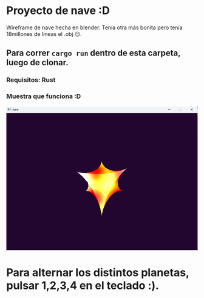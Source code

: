 # Proyecto de nave :D

Wireframe de nave hecha en blender. Tenía otra más bonita pero tenía 18millones de líneas el .obj 😔. 

## Para correr `cargo run` dentro de esta carpeta, luego de clonar. 

### Requisitos: Rust

### Muestra que funciona :D
![alt text](image2.png)

# Para alternar los distintos planetas, pulsar 1,2,3,4 en el teclado :). 